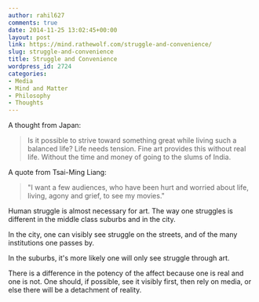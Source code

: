 ```yaml
---
author: rahil627
comments: true
date: 2014-11-25 13:02:45+00:00
layout: post
link: https://mind.rathewolf.com/struggle-and-convenience/
slug: struggle-and-convenience
title: Struggle and Convenience
wordpress_id: 2724
categories:
- Media
- Mind and Matter
- Philosophy
- Thoughts
---
```


A thought from Japan:


<blockquote>Is it possible to strive toward something great while living such a balanced life? Life needs tension. Fine art provides this without real life. Without the time and money of going to the slums of India.</blockquote>



A quote from Tsai-Ming Liang:


<blockquote>"I want a few audiences, who have been hurt and worried about life, living, agony and grief, to see my movies."</blockquote>



Human struggle is almost necessary for art. The way one struggles is different in the middle class suburbs and in the city.

In the city, one can visibly see struggle on the streets, and of the many institutions one passes by.

In the suburbs, it's more likely one will only see struggle through art.

There is a difference in the potency of the affect because one is real and one is not. One should, if possible, see it visibly first, then rely on media, or else there will be a detachment of reality.
